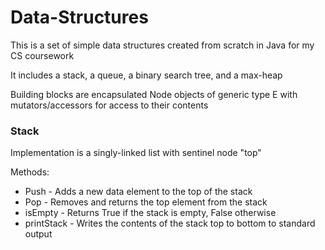 # Data-Structures
This is a set of simple data structures created from scratch in Java for my CS coursework

It includes a stack, a queue, a binary search tree, and a max-heap

Building blocks are encapsulated Node objects of generic type E with mutators/accessors for access to their contents

### Stack

Implementation is a singly-linked list with sentinel node "top" 

Methods:

- Push - Adds a new data element to the top of the stack
- Pop - Removes and returns the top element from the stack
- isEmpty - Returns True if the stack is empty, False otherwise
- printStack - Writes the contents of the stack top to bottom to standard output